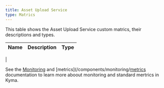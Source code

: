 ```yaml
---
title: Asset Upload Service
type: Matrics
---
```


This table shows the Asset Upload Service custom matrics, their descriptions and types.

| Name | Description | Type |
|------|-------------|------|
|

See the [Monitoring](/components/monitoring) and [metrics](/components/monitoring/[metrics](/components/monitoring/#metrics-metrics) documentation to learn more aboout monitoring and standard mertrics in Kyma.
